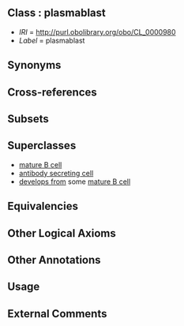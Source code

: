 
## Class : plasmablast

 * *IRI* = http://purl.obolibrary.org/obo/CL_0000980
 * *Label* = plasmablast

## Synonyms


## Cross-references


## Subsets


## Superclasses

 * [mature B cell](../../CL/85/CL_0000785.md)
 * [antibody secreting cell](../../CL/46/CL_0000946.md)
 * [develops from](../../RO/02/RO_0002202.md) some [mature B cell](../../CL/85/CL_0000785.md)

## Equivalencies


## Other Logical Axioms


## Other Annotations


## Usage


## External Comments

